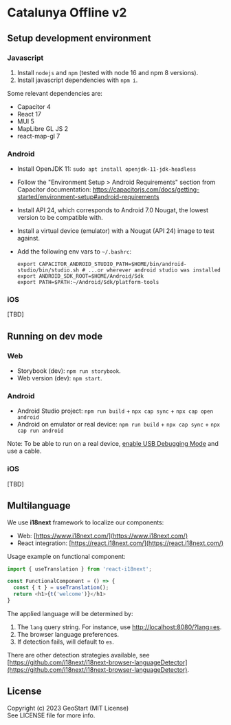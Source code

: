 # Catalunya Offline v2


## Setup development environment

### Javascript

1. Install `nodejs` and `npm` (tested with node 16 and npm 8 versions).
2. Install javascript dependencies with `npm i`.

Some relevant dependencies are:

 * Capacitor 4
 * React 17
 * MUI 5
 * MapLibre GL JS 2
 * react-map-gl 7

### Android

* Install OpenJDK 11: `sudo apt install openjdk-11-jdk-headless`
* Follow the "Environment Setup > Android Requirements" section from Capacitor documentation:
   https://capacitorjs.com/docs/getting-started/environment-setup#android-requirements
* Install API 24, which corresponds to Android 7.0 Nougat, the lowest version to be compatible with.
* Install a virtual device (emulator) with a Nougat (API 24) image to test against.
* Add the following env vars to `~/.bashrc`:

  ```
  export CAPACITOR_ANDROID_STUDIO_PATH=$HOME/bin/android-studio/bin/studio.sh # ...or wherever android studio was installed
  export ANDROID_SDK_ROOT=$HOME/Android/Sdk
  export PATH=$PATH:~/Android/Sdk/platform-tools
  ```

### iOS

[TBD]


## Running on dev mode

### Web

* Storybook (dev): `npm run storybook`.
* Web version (dev): `npm start`.

### Android

* Android Studio project: `npm run build` + `npx cap sync` + `npx cap open android`
* Android on emulator or real device: `npm run build` + `npx cap sync` + `npx cap run android`

Note: To be able to run on a real device,
[enable USB Debugging Mode](https://developer.android.com/studio/debug/dev-options) and use a cable.

### iOS

[TBD]


## Multilanguage

We use **i18next** framework to localize our components:

- Web: [https://www.i18next.com/](https://www.i18next.com/)
- React integration: [https://react.i18next.com/](https://react.i18next.com/)

Usage example on functional component:

```js
import { useTranslation } from 'react-i18next';

const FunctionalComponent = () => {
  const { t } = useTranslation();
  return <h1>{t('welcome')}</h1>
}
```

The applied language will be determined by:

1. The `lang` query string. For instance, use [http://localhost:8080/?lang=es](http://localhost:8080/?lang=es).
2. The browser language preferences.
3. If detection fails, will default to `es`.

There are other detection strategies available, see
[https://github.com/i18next/i18next-browser-languageDetector](https://github.com/i18next/i18next-browser-languageDetector).

## License

Copyright (c) 2023 GeoStart (MIT License)  
See LICENSE file for more info.
